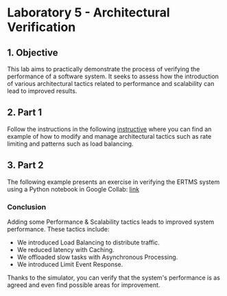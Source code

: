 # Laboratory 5 - Architectural Verification
## 1. Objective

This lab aims to practically demonstrate the process of verifying the performance of a software system. It seeks to assess how the introduction of various architectural tactics related to performance and scalability can lead to improved results.

## 2. Part 1
Follow the instructions in the following [instructive](https://github.com/unal-lssa/lssa2025i/blob/main/laboratories/laboratory_5/part1.md) where you can find an example of how to modify and manage architectural tactics such as rate limiting and patterns such as load balancing.
## 3. Part 2
The following example presents an exercise in verifying the ERTMS system using a Python notebook in Google Collab:
[link](https://colab.research.google.com/drive/1d6B-539L2yjkjHsm6q8e7Zy5k-6bvVFl?ouid=115725317442376237948&usp=classroom_web&authuser=0)


### Conclusion

Adding some Performance & Scalability tactics leads to improved system performance. These tactics include:

* We introduced Load Balancing to distribute traffic.
* We reduced latency with Caching.
* We offloaded slow tasks with Asynchronous Processing.
* We introduced Limit Event Response.

Thanks to the simulator, you can verify that the system's performance is as agreed and even find possible areas for improvement.

